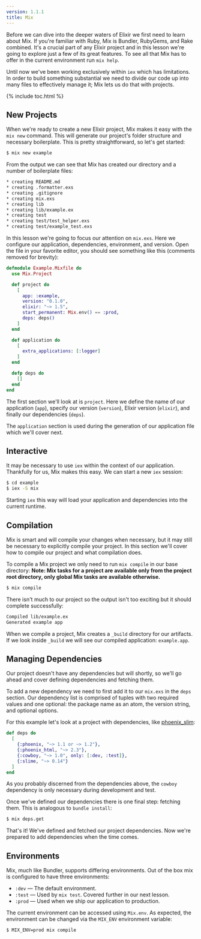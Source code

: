 ```yaml
---
version: 1.1.1
title: Mix
---
```


Before we can dive into the deeper waters of Elixir we first need to learn about Mix.
If you're familiar with Ruby, Mix is Bundler, RubyGems, and Rake combined.
It's a crucial part of any Elixir project and in this lesson we're going to explore just a few of its great features.
To see all that Mix has to offer in the current environment run `mix help`.

Until now we've been working exclusively within `iex` which has limitations.
In order to build something substantial we need to divide our code up into many files to effectively manage it; Mix lets us do that with projects.

{% include toc.html %}

## New Projects

When we're ready to create a new Elixir project, Mix makes it easy with the `mix new` command.
This will generate our project's folder structure and necessary boilerplate.
This is pretty straightforward, so let's get started:

```bash
$ mix new example
```

From the output we can see that Mix has created our directory and a number of boilerplate files:

```bash
* creating README.md
* creating .formatter.exs
* creating .gitignore
* creating mix.exs
* creating lib
* creating lib/example.ex
* creating test
* creating test/test_helper.exs
* creating test/example_test.exs
```

In this lesson we're going to focus our attention on `mix.exs`.
Here we configure our application, dependencies, environment, and version.
Open the file in your favorite editor, you should see something like this (comments removed for brevity):

```elixir
defmodule Example.Mixfile do
  use Mix.Project

  def project do
    [
      app: :example,
      version: "0.1.0",
      elixir: "~> 1.5",
      start_permanent: Mix.env() == :prod,
      deps: deps()
    ]
  end

  def application do
    [
      extra_applications: [:logger]
    ]
  end

  defp deps do
    []
  end
end
```

The first section we'll look at is `project`.
Here we define the name of our application (`app`), specify our version (`version`), Elixir version (`elixir`), and finally our dependencies (`deps`).

The `application` section is used during the generation of our application file which we'll cover next.

## Interactive

It may be necessary to use `iex` within the context of our application.
Thankfully for us, Mix makes this easy.
We can start a new `iex` session:

```bash
$ cd example
$ iex -S mix
```

Starting `iex` this way will load your application and dependencies into the current runtime.

## Compilation

Mix is smart and will compile your changes when necessary, but it may still be necessary to explicitly compile your project.
In this section we'll cover how to compile our project and what compilation does.

To compile a Mix project we only need to run `mix compile` in our base directory:
**Note: Mix tasks for a project are available only from the project root directory, only global Mix tasks are available otherwise.**

```bash
$ mix compile
```

There isn't much to our project so the output isn't too exciting but it should complete successfully:

```bash
Compiled lib/example.ex
Generated example app
```

When we compile a project, Mix creates a `_build` directory for our artifacts.
If we look inside `_build` we will see our compiled application: `example.app`.

## Managing Dependencies

Our project doesn't have any dependencies but will shortly, so we'll go ahead and cover defining dependencies and fetching them.

To add a new dependency we need to first add it to our `mix.exs` in the `deps` section.
Our dependency list is comprised of tuples with two required values and one optional: the package name as an atom, the version string, and optional options.

For this example let's look at a project with dependencies, like [phoenix_slim](https://github.com/doomspork/phoenix_slim):

```elixir
def deps do
  [
    {:phoenix, "~> 1.1 or ~> 1.2"},
    {:phoenix_html, "~> 2.3"},
    {:cowboy, "~> 1.0", only: [:dev, :test]},
    {:slime, "~> 0.14"}
  ]
end
```

As you probably discerned from the dependencies above, the `cowboy` dependency is only necessary during development and test.

Once we've defined our dependencies there is one final step: fetching them.
This is analogous to `bundle install`:

```bash
$ mix deps.get
```

That's it! We've defined and fetched our project dependencies.
Now we're prepared to add dependencies when the time comes.

## Environments

Mix, much like Bundler, supports differing environments.
Out of the box mix is configured to have three environments:

- `:dev` — The default environment.
- `:test` — Used by `mix test`. Covered further in our next lesson.
- `:prod` — Used when we ship our application to production.

The current environment can be accessed using `Mix.env`.
As expected, the environment can be changed via the `MIX_ENV` environment variable:

```bash
$ MIX_ENV=prod mix compile
```
